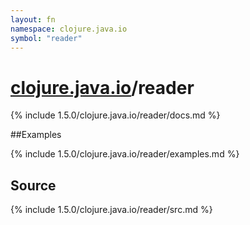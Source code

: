 ```yaml
---
layout: fn
namespace: clojure.java.io
symbol: "reader"
---
```


# [clojure.java.io](../)/reader

{% include 1.5.0/clojure.java.io/reader/docs.md %}

##Examples

{% include 1.5.0/clojure.java.io/reader/examples.md %}
## Source
{% include 1.5.0/clojure.java.io/reader/src.md %}

